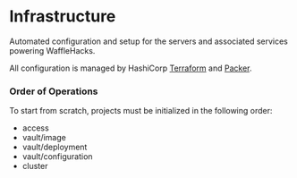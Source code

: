 # Infrastructure

Automated configuration and setup for the servers and associated services powering WaffleHacks.

All configuration is managed by HashiCorp [Terraform](https://terraform.io) and [Packer](https://packer.io).


### Order of Operations

To start from scratch, projects must be initialized in the following order:
- access
- vault/image
- vault/deployment
- vault/configuration
- cluster
